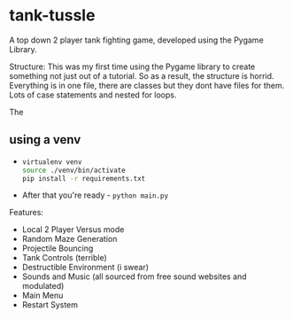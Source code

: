 # tank-tussle
A top down 2 player tank fighting game, developed using the Pygame Library.

Structure:
  This was my first time using the Pygame library to create something not just out of a tutorial. So as a result, the structure is horrid.
  Everything is in one file, there are classes but they dont have files for them. Lots of case statements and nested for loops. 

  The 

## using a venv
- ```bash
  virtualenv venv
  source ./venv/bin/activate
  pip install -r requirements.txt
  ```
- After that you're ready - `python main.py`



Features: 
  * Local 2 Player Versus mode
  * Random Maze Generation
  * Projectile Bouncing
  * Tank Controls (terrible)
  * Destructible Environment (i swear)
  * Sounds and Music (all sourced from free sound websites and modulated)
  * Main Menu
  * Restart System
